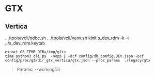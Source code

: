 # GTX

## Vertica
. ./tools/vcli/odbc.sh
. ./tools/vcli/venv.sh
kinit s_dev_rdm -k -t ../s_dev_rdm.keytab




```
export G3_TEMP_DIR=/tmp/gfin
time python3 cli.py  -nopp 1 -dcf config/db_config.DEV.json -pcf config/proc/g3/dir_gtx_vertica/gtx.json --proc_params  ./legacy/gtx
```


> Params:
>    --workingDir 














 




